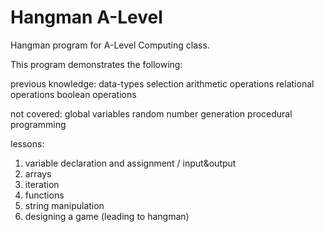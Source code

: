 Hangman A-Level
===============

Hangman program for A-Level Computing class.

This program demonstrates the following:

previous knowledge:
  data-types
  selection
  arithmetic operations
  relational operations
  boolean operations

not covered:
  global variables
  random number generation
  procedural programming

lessons:
  1) variable declaration and assignment / input&output
  2) arrays
  3) iteration
  4) functions
  5) string manipulation
  6) designing a game (leading to hangman)
